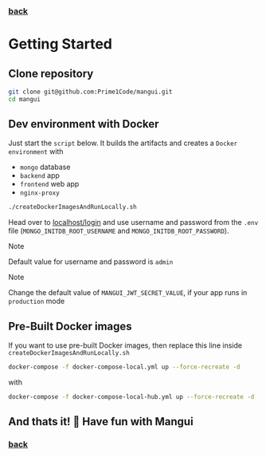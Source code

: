 ### [back](../../README.md)

# Getting Started

## Clone repository

```sh
git clone git@github.com:Prime1Code/mangui.git
cd mangui
```

## Dev environment with Docker

Just start the `script` below. It builds the artifacts and creates a `Docker environment` with

* `mongo` database
* `backend` app
* `frontend` web app
* `nginx-proxy`

```sh
./createDockerImagesAndRunLocally.sh
```

Head over to [localhost/login](localhost/login) and use username and password from the `.env`
file (`MONGO_INITDB_ROOT_USERNAME` and `MONGO_INITDB_ROOT_PASSWORD`). <br>

> [!NOTE]  
> Default value for username and password is `admin`

> [!NOTE]  
> Change the default value of `MANGUI_JWT_SECRET_VALUE`, if your app runs in `production` mode

## Pre-Built Docker images

If you want to use pre-built Docker images, then replace this line inside `createDockerImagesAndRunLocally.sh`

```sh
docker-compose -f docker-compose-local.yml up --force-recreate -d
```

with

```sh
docker-compose -f docker-compose-local-hub.yml up --force-recreate -d
```

## And thats it! 🎉 Have fun with Mangui <img src="../screenshots/ManguiLogo.svg" width="16px"/>

### [back](../../README.md)
